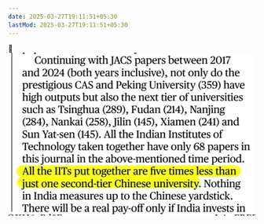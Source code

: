 ```yaml
---
date: 2025-03-27T19:11:51+05:30
lastMod: 2025-03-27T19:11:51+05:30
---
```


🙂
![Image](../assets/img/1803aec364b278912e08b95af2217d7d.jpg)
